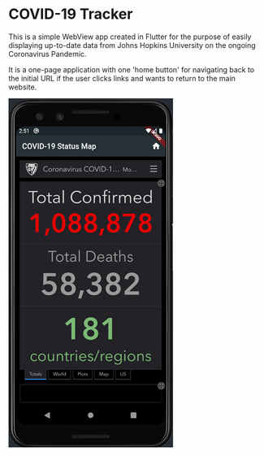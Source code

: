 # COVID-19 Tracker

This is a simple WebView app created in Flutter for the purpose of easily displaying
up-to-date data from Johns Hopkins University on the ongoing Coronavirus Pandemic.

It is a one-page application with one 'home button' for navigating back to the initial
URL if the user clicks links and wants to return to the main website.

![Example Screenshot](https://github.com/thatzenbuhler/COVID-19-Tracker/blob/master/example.png "Example Screenshot")
